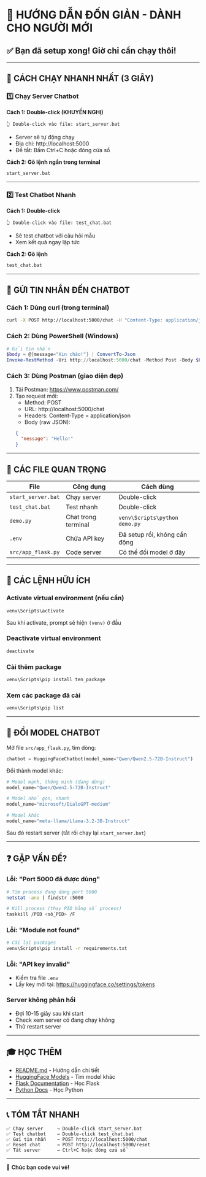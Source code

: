 # 🚀 HƯỚNG DẪN ĐỐN GIẢN - DÀNH CHO NGƯỜI MỚI

## ✅ Bạn đã setup xong! Giờ chỉ cần chạy thôi!

---

## 🎯 CÁCH CHẠY NHANH NHẤT (3 GIÂY)

### 1️⃣ Chạy Server Chatbot

**Cách 1: Double-click (KHUYẾN NGHỊ)**
```
👆 Double-click vào file: start_server.bat
```
- Server sẽ tự động chạy
- Địa chỉ: http://localhost:5000
- Để tắt: Bấm Ctrl+C hoặc đóng cửa sổ

**Cách 2: Gõ lệnh ngắn trong terminal**
```bash
start_server.bat
```

---

### 2️⃣ Test Chatbot Nhanh

**Cách 1: Double-click**
```
👆 Double-click vào file: test_chat.bat
```
- Sẽ test chatbot với câu hỏi mẫu
- Xem kết quả ngay lập tức

**Cách 2: Gõ lệnh**
```bash
test_chat.bat
```

---

## 📝 GỬI TIN NHẮN ĐẾN CHATBOT

### Cách 1: Dùng curl (trong terminal)

```bash
curl -X POST http://localhost:5000/chat -H "Content-Type: application/json" -d "{\"message\": \"Xin chào!\"}"
```

### Cách 2: Dùng PowerShell (Windows)

```powershell
# Gửi tin nhắn
$body = @{message="Xin chào!"} | ConvertTo-Json
Invoke-RestMethod -Uri http://localhost:5000/chat -Method Post -Body $body -ContentType "application/json"
```

### Cách 3: Dùng Postman (giao diện đẹp)

1. Tải Postman: https://www.postman.com/
2. Tạo request mới:
   - Method: POST
   - URL: http://localhost:5000/chat
   - Headers: Content-Type = application/json
   - Body (raw JSON):
   ```json
   {
     "message": "Hello!"
   }
   ```

---

## 🌟 CÁC FILE QUAN TRỌNG

| File | Công dụng | Cách dùng |
|------|-----------|-----------|
| `start_server.bat` | Chạy server | Double-click |
| `test_chat.bat` | Test nhanh | Double-click |
| `demo.py` | Chat trong terminal | `venv\Scripts\python demo.py` |
| `.env` | Chứa API key | Đã setup rồi, không cần động |
| `src/app_flask.py` | Code server | Có thể đổi model ở đây |

---

## 🔧 CÁC LỆNH HỮU ÍCH

### Activate virtual environment (nếu cần)
```bash
venv\Scripts\activate
```
Sau khi activate, prompt sẽ hiện `(venv)` ở đầu

### Deactivate virtual environment
```bash
deactivate
```

### Cài thêm package
```bash
venv\Scripts\pip install ten_package
```

### Xem các package đã cài
```bash
venv\Scripts\pip list
```

---

## 🎨 ĐỔI MODEL CHATBOT

Mở file `src/app_flask.py`, tìm dòng:

```python
chatbot = HuggingFaceChatbot(model_name="Qwen/Qwen2.5-72B-Instruct")
```

Đổi thành model khác:

```python
# Model mạnh, thông minh (đang dùng)
model_name="Qwen/Qwen2.5-72B-Instruct"

# Model nhỏ gọn, nhanh
model_name="microsoft/DialoGPT-medium"

# Model khác
model_name="meta-llama/Llama-3.2-3B-Instruct"
```

Sau đó restart server (tắt rồi chạy lại `start_server.bat`)

---

## ❓ GẶP VẤN ĐỀ?

### Lỗi: "Port 5000 đã được dùng"
```bash
# Tìm process đang dùng port 5000
netstat -ano | findstr :5000

# Kill process (thay PID bằng số process)
taskkill /PID <số_PID> /F
```

### Lỗi: "Module not found"
```bash
# Cài lại packages
venv\Scripts\pip install -r requirements.txt
```

### Lỗi: "API key invalid"
- Kiểm tra file `.env`
- Lấy key mới tại: https://huggingface.co/settings/tokens

### Server không phản hồi
- Đợi 10-15 giây sau khi start
- Check xem server có đang chạy không
- Thử restart server

---

## 🎓 HỌC THÊM

- [README.md](README.md) - Hướng dẫn chi tiết
- [HuggingFace Models](https://huggingface.co/models) - Tìm model khác
- [Flask Documentation](https://flask.palletsprojects.com/) - Học Flask
- [Python Docs](https://docs.python.org/) - Học Python

---

## 📞 TÓM TẮT NHANH

```
✅ Chạy server     → Double-click start_server.bat
✅ Test chatbot    → Double-click test_chat.bat
✅ Gửi tin nhắn    → POST http://localhost:5000/chat
✅ Reset chat      → POST http://localhost:5000/reset
✅ Tắt server      → Ctrl+C hoặc đóng cửa sổ
```

---

🎉 **Chúc bạn code vui vẻ!**
